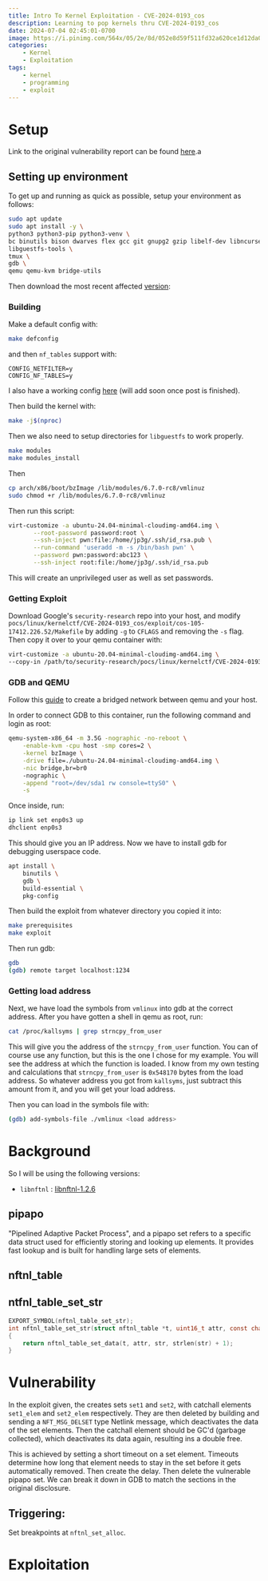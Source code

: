 ```yaml
---
title: Intro To Kernel Exploitation - CVE-2024-0193_cos
description: Learning to pop kernels thru CVE-2024-0193_cos
date: 2024-07-04 02:45:01-0700
image: https://i.pinimg.com/564x/05/2e/8d/052e8d59f511fd32a620ce1d12da0aa3.jpg
categories:
    - Kernel
    - Exploitation
tags:
    - kernel
    - programming
    - exploit
---
```



# Setup

Link to the original vulnerability report can be found [here](https://github.com/google/security-research/blob/master/pocs/linux/kernelctf/CVE-2024-0193_cos/metadata.json).a


## Setting up environment

To get up and running as quick as possible, setup your environment as follows:

```bash
sudo apt update
sudo apt install -y \
python3 python3-pip python3-venv \
bc binutils bison dwarves flex gcc git gnupg2 gzip libelf-dev libncurses5-dev libssl-dev make openssl dwarves perl-base rsync tar xz-utils \
libguestfs-tools \
tmux \
gdb \
qemu qemu-kvm bridge-utils
```

Then download the most recent affected [version](https://github.com/torvalds/linux/releases/tag/v6.7-rc8):

### Building

Make a default config with:

```bash
make defconfig
```

and then `nf_tables` support with:

```
CONFIG_NETFILTER=y
CONFIG_NF_TABLES=y
```

I also have a working config [here](https://github.com/kvn11) (will add soon once post is finished).

Then build the kernel with:

```bash
make -j$(nproc)
```

Then we also need to setup directories for `libguestfs` to work properly.

```bash
make modules
make modules_install
```

Then

```bash
cp arch/x86/boot/bzImage /lib/modules/6.7.0-rc8/vmlinuz
sudo chmod +r /lib/modules/6.7.0-rc8/vmlinuz
```

Then run this script:

```bash
virt-customize -a ubuntu-24.04-minimal-cloudimg-amd64.img \
       --root-password password:root \
       --ssh-inject pwn:file:/home/jp3g/.ssh/id_rsa.pub \
       --run-command 'useradd -m -s /bin/bash pwn' \
       --password pwn:password:abc123 \
       --ssh-inject root:file:/home/jp3g/.ssh/id_rsa.pub
```

This will create an unprivileged user as well as set passwords.


### Getting Exploit

Download Google's `security-research` repo into your host, and modify `pocs/linux/kernelctf/CVE-2024-0193_cos/exploit/cos-105-17412.226.52/Makefile` by adding `-g` to `CFLAGS` and removing the `-s` flag.
Then copy it over to your qemu container with:

```bash
virt-customize -a ubuntu-20.04-minimal-cloudimg-amd64.img \
--copy-in /path/to/security-research/pocs/linux/kernelctf/CVE-2024-0193_cos/exploit/cos-105-17412.226.52/:/home/pwn/exploit
```

### GDB and QEMU

Follow this [guide](https://code.lardcave.net/2019/07/20/1/) to create a bridged network between qemu and your host.

In order to connect GDB to this container, run the following command and login as root:

```bash
qemu-system-x86_64 -m 3.5G -nographic -no-reboot \
	-enable-kvm -cpu host -smp cores=2 \
	-kernel bzImage \
	-drive file=./ubuntu-24.04-minimal-cloudimg-amd64.img \
	-nic bridge,br=br0
	-nographic \
	-append "root=/dev/sda1 rw console=ttyS0" \
    -s
```

Once inside, run:

```bash
ip link set enp0s3 up
dhclient enp0s3
```

This should give you an IP address.
Now we have to install gdb for debugging userspace code.

```bash
apt install \
    binutils \
    gdb \
    build-essential \
    pkg-config
```

Then build the exploit from whatever directory you copied it into:

```bash
make prerequisites
make exploit
```

Then run gdb:

```bash
gdb
(gdb) remote target localhost:1234
```

### Getting load address

Next, we have load the symbols from `vmlinux` into gdb at the correct address.
After you have gotten a shell in qemu as root, run:

```bash
cat /proc/kallsyms | grep strncpy_from_user
```

This will give you the address of the `strncpy_from_user` function.
You can of course use any function, but this is the one I chose for my example.
You will see the address at which the function is loaded.
I know from my own testing and calculations that `strncpy_from_user` is `0x548170` bytes from the load address.
So whatever address you got from `kallsyms`, just subtract this amount from it, and you will get your load address.

Then you can load in the symbols file with:

```bash
(gdb) add-symbols-file ./vmlinux <load address>
```

# Background

So I will be using the following versions:

- `libnftnl` : [libnftnl-1.2.6](https://git.netfilter.org/libnftnl/tag/?h=libnftnl-1.2.6)


## pipapo

"Pipelined Adaptive Packet Process", and a pipapo set refers to a specific data struct used for efficiently storing and looking up elements.
It provides fast lookup and is built for handling large sets of elements.

## nftnl_table

## ntfnl_table_set_str

```c
EXPORT_SYMBOL(nftnl_table_set_str);
int nftnl_table_set_str(struct nftnl_table *t, uint16_t attr, const char *str)
{
	return nftnl_table_set_data(t, attr, str, strlen(str) + 1);
}
```

# Vulnerability

In the exploit given, the creates sets `set1` and `set2`, with catchall elements `set1_elem` and `set2_elem` respectively.
They are then deleted by building and sending a `NFT_MSG_DELSET` type Netlink message, which deactivates the data of the set elements.
Then the catchall element should be GC'd (garbage collected), which deactivates its data again, resulting ins a double free.

This is achieved by setting a short timeout on a set element.
Timeouts determine how long that element needs to stay in the set before it gets automatically removed.
Then create the delay.
Then delete the vulnerable pipapo set.
We can break it down in GDB to match the sections in the original disclosure.

## Triggering:

Set breakpoints at `nftnl_set_alloc`.




# Exploitation
